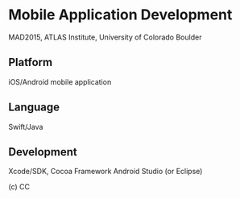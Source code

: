 # Mobile Application Development

MAD2015, ATLAS Institute, 
University of Colorado Boulder

## Platform 
iOS/Android mobile application
## Language
Swift/Java
## Development
Xcode/SDK, Cocoa Framework
Android Studio (or Eclipse)


(c) CC
